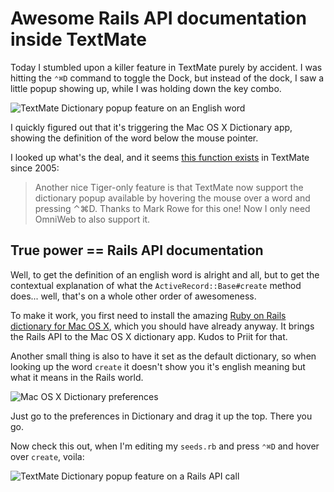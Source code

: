 # Awesome Rails API documentation inside TextMate

Today I stumbled upon a killer feature in TextMate purely by accident. I was hitting
the `⌃⌘D` command to toggle the Dock, but instead of the dock, I saw a little popup
showing up, while I was holding down the key combo.

![TextMate Dictionary popup feature on an English word](http://media.tumblr.com/tumblr_l7irossXNY1qahol6.png "TextMate definition of Pointer")

I quickly figured out that it's triggering the Mac OS X Dictionary app, showing the definition 
of the word below the mouse pointer.

I looked up what's the deal, and it seems [this function exists][1] in TextMate
since 2005:

> Another nice Tiger-only feature is that TextMate now support the dictionary 
> popup available by hovering the mouse over a word and pressing ⌃⌘D. Thanks 
> to Mark Rowe for this one! Now I only need OmniWeb to also support it.


## True power == Rails API documentation

Well, to get the definition of an english word is alright and all, but to get
the contextual explanation of what the `ActiveRecord::Base#create` method does... 
well, that's on a whole other order of awesomeness.

To make it work, you first need to install the amazing
[Ruby on Rails dictionary for Mac OS X][2], which you should have already anyway.
It brings the Rails API to the Mac OS X dictionary app. Kudos to Priit for that.

Another small thing is also to have it set as the default dictionary, so 
when looking up the word `create` it doesn't show you it's english meaning
but what it means in the Rails world.

![Mac OS X Dictionary preferences](http://media.tumblr.com/tumblr_l7irocOAUo1qahol6.png "Put Rails API on top of dictionaries")

Just go to the preferences in Dictionary and drag it up the top. There you go.

Now check this out, when I'm editing my `seeds.rb` and press `⌃⌘D` and hover 
over `create`, voila:

![TextMate Dictionary popup feature on a Rails API call](http://media.tumblr.com/tumblr_l7irnlEuwX1qahol6.png "TextMate definition of ActiveRecord::Base#create")


[1]: http://blog.macromates.com/2005/universal-binary-and-more/
[2]: http://priithaamer.com/blog/ruby-on-rails-dictionary-for-macosx